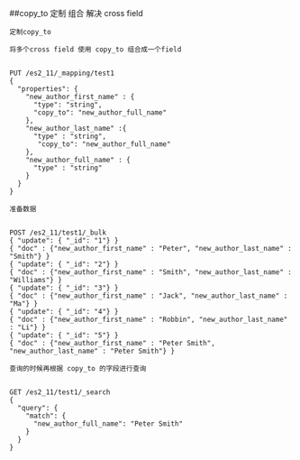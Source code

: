 ##copy_to 定制 组合 解决 cross field

``定制copy_to``
```
将多个cross field 使用 copy_to 组合成一个field
```
<pre><code>
PUT /es2_11/_mapping/test1
{
  "properties": {
    "new_author_first_name" : {
      "type": "string",
      "copy_to": "new_author_full_name"
    },
    "new_author_last_name" :{
      "type" : "string",
       "copy_to": "new_author_full_name"
    },
    "new_author_full_name" : {
      "type" : "string"
    }
  }
}
</code></pre>
``准备数据``
<pre><code>
POST /es2_11/test1/_bulk
{ "update": { "_id": "1"} }
{ "doc" : {"new_author_first_name" : "Peter", "new_author_last_name" : "Smith"} }	
{ "update": { "_id": "2"} }	
{ "doc" : {"new_author_first_name" : "Smith", "new_author_last_name" : "Williams"} }	
{ "update": { "_id": "3"} }
{ "doc" : {"new_author_first_name" : "Jack", "new_author_last_name" : "Ma"} }		
{ "update": { "_id": "4"} }
{ "doc" : {"new_author_first_name" : "Robbin", "new_author_last_name" : "Li"} }	
{ "update": { "_id": "5"} }
{ "doc" : {"new_author_first_name" : "Peter Smith", "new_author_last_name" : "Peter Smith"} }	
</code></pre>


``查询的时候再根据 copy_to 的字段进行查询``
<pre><code>
GET /es2_11/test1/_search
{
  "query": {
    "match": {
      "new_author_full_name": "Peter Smith"
    }
  }
}
</code></pre>
